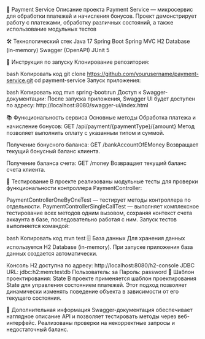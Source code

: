📄 Payment Service
Описание проекта
Payment Service —  микросервис для обработки платежей и начисления бонусов. Проект демонстрирует работу с платежами, обработку различных состояний, а также использование модульных тестов

🛠️ Технологический стек
Java 17
Spring Boot
Spring MVC
H2 Database (in-memory)
Swagger (OpenAPI)
JUnit 5

🚀 Инструкция по запуску
Клонирование репозитория:

bash
Копировать код
git clone https://github.com/yourusername/payment-service.git
cd payment-service
Запуск приложения:

bash
Копировать код
mvn spring-boot:run
Доступ к Swagger-документации:
После запуска приложения, Swagger UI будет доступен по адресу:
http://localhost:8080/swagger-ui/index.html

📚 Функциональность сервиса
Основные методы
Обработка платежа и начисление бонусов:
GET /api/payment/{paymentType}/{amount}
Метод позволяет выполнить оплату с указанным типом и суммой.

Получение бонусного баланса:
GET /bankAccountOfEMoney
Возвращает текущий бонусный баланс клиента.

Получение баланса счета:
GET /money
Возвращает текущий баланс счета клиента.

🧪 Тестирование
В проекте реализованы модульные тесты для проверки функциональности контроллера PaymentController:

PaymentControllerOneByOneTest — тестирует методы контроллера по отдельности.
PaymentControllerSingleCallTest — выполняет комплексное тестирование всех методов одним вызовом, сохраняя контекст счета аккаунта в базе, последовательно работая с ним.
Запуск тестов выполняется командой:

bash
Копировать код
mvn test
🗄️ База данных
Для хранения данных используется H2 Database (in-memory). При запуске приложения база данных создается автоматически.

Консоль H2 доступна по адресу:
http://localhost:8080/h2-console
JDBC URL: jdbc:h2:mem:testdb
Пользователь: sa
Пароль: password
🧩 Шаблон проектирования: State
В проекте применяется шаблон проектирования State для управления состоянием платежей. Этот подход позволяет динамически изменять поведение объекта в зависимости от его текущего состояния.

💼 Дополнительная информация
Swagger-документация обеспечивает наглядное описание API и позволяет тестировать методы через веб-интерфейс.
Реализованы проверки на некорректные запросы и недостаточный баланс.
